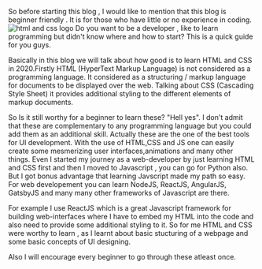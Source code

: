 So before starting this blog , I would like to mention that this blog is beginner friendly . It is for those who have little or no experience in coding.
![html and css logo](/blog-images/html-and-css.jpg)
Do you want to be a developer , like to learn programming but didn't know where and how to start? This is a quick guide for you guys.

Basically in this blog we will talk about how good is to learn HTML and CSS in 2020.Firstly HTML (HyperText Markup Language) is not considered as a programming language. It considered as a structuring / markup language for documents to be displayed over the web. Talking about CSS (Cascading Style Sheet) it provides additional styling to the different elements of markup documents.

So Is it still worthy for a beginner to learn these? "Hell yes". I don't admit that these are complementary to any programming language but you could add them as an additional skill. Actually these are the one of the best tools for UI development. With the use of HTML,CSS and JS one can easily create some mesmerizing user interfaces,animations and many other things.
Even I started my journey as a web-developer by just learning HTML and CSS first and then I moved to Javascript , you can go for Python also.
But I got bonus advantage that learning Javscript made my path so easy. For web developement you can learn NodeJS, ReactJS, AngularJS, GatsbyJS and many many other frameworks of Javascript are there.

For example I use ReactJS which is a great Javascript framework for building web-interfaces where I have to embed my HTML into the code and also need to provide some additional styling to it.
So for me HTML and CSS were worthy to learn , as I learnt about basic stucturing of a webpage and some basic concepts of UI designing.

Also I will encourage every beginner to go through these atleast once.
